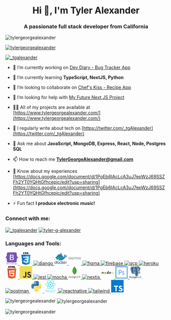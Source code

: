 <h1 align="center">Hi 👋, I'm Tyler Alexander</h1>
<h3 align="center">A passionate full stack developer from California</h3>

<p align="left"> <img src="https://komarev.com/ghpvc/?username=tylergeorgealexander&label=Profile%20views&color=0e75b6&style=flat" alt="tylergeorgealexander" /> </p>

<p align="left"> <a href="https://github.com/ryo-ma/github-profile-trophy"><img src="https://github-profile-trophy.vercel.app/?username=tylergeorgealexander" alt="tylergeorgealexander" /></a> </p>

<p align="left"> <a href="https://twitter.com/_tgalexander" target="blank"><img src="https://img.shields.io/twitter/follow/_tgalexander?logo=twitter&style=for-the-badge" alt="_tgalexander" /></a> </p>

- 🔭 I’m currently working on [Dev Diary - Bug Tracker App](https://github.com/TylerGeorgeAlexander/ta-bug-tracker-mern)

- 🌱 I’m currently learning **TypeScript, NextJS, Python**

- 👯 I’m looking to collaborate on [Chef's Kiss - Recipe App](https://github.com/TylerGeorgeAlexander/open-source-recipe)

- 🤝 I’m looking for help with [My Future Next JS Project](https://github.com/hoangvvo/nextjs-mongodb-app)

- 👨‍💻 All of my projects are available at [https://www.tylergeorgealexander.com/](https://www.tylergeorgealexander.com/)

- 📝 I regularly write about tech on [https://twitter.com/_tgAlexander](https://twitter.com/_tgAlexander)

- 💬 Ask me about **JavaScript, MongoDB, Express, React, Node, Postgres SQL**

- 📫 How to reach me **TylerGeorgeAlexander@gmail.com**

- 📄 Know about my experiences [https://docs.google.com/document/d/1PgEb6IAcLcA3uJ7epWzJ69SSZFh2YT0YQHtGfhcepjc/edit?usp=sharing](https://docs.google.com/document/d/1PgEb6IAcLcA3uJ7epWzJ69SSZFh2YT0YQHtGfhcepjc/edit?usp=sharing)

- ⚡ Fun fact **I produce electronic music!**

<h3 align="left">Connect with me:</h3>
<p align="left">
<a href="https://twitter.com/_tgalexander" target="blank"><img align="center" src="https://raw.githubusercontent.com/rahuldkjain/github-profile-readme-generator/master/src/images/icons/Social/twitter.svg" alt="_tgalexander" height="30" width="40" /></a>
<a href="https://linkedin.com/in/tyler-g-alexander" target="blank"><img align="center" src="https://raw.githubusercontent.com/rahuldkjain/github-profile-readme-generator/master/src/images/icons/Social/linked-in-alt.svg" alt="tyler-g-alexander" height="30" width="40" /></a>
</p>

<h3 align="left">Languages and Tools:</h3>
<p align="left"> <a href="https://getbootstrap.com" target="_blank" rel="noreferrer"> <img src="https://raw.githubusercontent.com/devicons/devicon/master/icons/bootstrap/bootstrap-plain-wordmark.svg" alt="bootstrap" width="40" height="40"/> </a> <a href="https://www.w3schools.com/css/" target="_blank" rel="noreferrer"> <img src="https://raw.githubusercontent.com/devicons/devicon/master/icons/css3/css3-original-wordmark.svg" alt="css3" width="40" height="40"/> </a> <a href="https://www.djangoproject.com/" target="_blank" rel="noreferrer"> <img src="https://cdn.worldvectorlogo.com/logos/django.svg" alt="django" width="40" height="40"/> </a> <a href="https://www.docker.com/" target="_blank" rel="noreferrer"> <img src="https://raw.githubusercontent.com/devicons/devicon/master/icons/docker/docker-original-wordmark.svg" alt="docker" width="40" height="40"/> </a> <a href="https://expressjs.com" target="_blank" rel="noreferrer"> <img src="https://raw.githubusercontent.com/devicons/devicon/master/icons/express/express-original-wordmark.svg" alt="express" width="40" height="40"/> </a> <a href="https://www.figma.com/" target="_blank" rel="noreferrer"> <img src="https://www.vectorlogo.zone/logos/figma/figma-icon.svg" alt="figma" width="40" height="40"/> </a> <a href="https://firebase.google.com/" target="_blank" rel="noreferrer"> <img src="https://www.vectorlogo.zone/logos/firebase/firebase-icon.svg" alt="firebase" width="40" height="40"/> </a> <a href="https://cloud.google.com" target="_blank" rel="noreferrer"> <img src="https://www.vectorlogo.zone/logos/google_cloud/google_cloud-icon.svg" alt="gcp" width="40" height="40"/> </a> <a href="https://heroku.com" target="_blank" rel="noreferrer"> <img src="https://www.vectorlogo.zone/logos/heroku/heroku-icon.svg" alt="heroku" width="40" height="40"/> </a> <a href="https://www.w3.org/html/" target="_blank" rel="noreferrer"> <img src="https://raw.githubusercontent.com/devicons/devicon/master/icons/html5/html5-original-wordmark.svg" alt="html5" width="40" height="40"/> </a> <a href="https://developer.mozilla.org/en-US/docs/Web/JavaScript" target="_blank" rel="noreferrer"> <img src="https://raw.githubusercontent.com/devicons/devicon/master/icons/javascript/javascript-original.svg" alt="javascript" width="40" height="40"/> </a> <a href="https://jestjs.io" target="_blank" rel="noreferrer"> <img src="https://www.vectorlogo.zone/logos/jestjsio/jestjsio-icon.svg" alt="jest" width="40" height="40"/> </a> <a href="https://mochajs.org" target="_blank" rel="noreferrer"> <img src="https://www.vectorlogo.zone/logos/mochajs/mochajs-icon.svg" alt="mocha" width="40" height="40"/> </a> <a href="https://www.mongodb.com/" target="_blank" rel="noreferrer"> <img src="https://raw.githubusercontent.com/devicons/devicon/master/icons/mongodb/mongodb-original-wordmark.svg" alt="mongodb" width="40" height="40"/> </a> <a href="https://nextjs.org/" target="_blank" rel="noreferrer"> <img src="https://cdn.worldvectorlogo.com/logos/nextjs-2.svg" alt="nextjs" width="40" height="40"/> </a> <a href="https://nodejs.org" target="_blank" rel="noreferrer"> <img src="https://raw.githubusercontent.com/devicons/devicon/master/icons/nodejs/nodejs-original-wordmark.svg" alt="nodejs" width="40" height="40"/> </a> <a href="https://www.photoshop.com/en" target="_blank" rel="noreferrer"> <img src="https://raw.githubusercontent.com/devicons/devicon/master/icons/photoshop/photoshop-line.svg" alt="photoshop" width="40" height="40"/> </a> <a href="https://www.postgresql.org" target="_blank" rel="noreferrer"> <img src="https://raw.githubusercontent.com/devicons/devicon/master/icons/postgresql/postgresql-original-wordmark.svg" alt="postgresql" width="40" height="40"/> </a> <a href="https://postman.com" target="_blank" rel="noreferrer"> <img src="https://www.vectorlogo.zone/logos/getpostman/getpostman-icon.svg" alt="postman" width="40" height="40"/> </a> <a href="https://www.python.org" target="_blank" rel="noreferrer"> <img src="https://raw.githubusercontent.com/devicons/devicon/master/icons/python/python-original.svg" alt="python" width="40" height="40"/> </a> <a href="https://reactjs.org/" target="_blank" rel="noreferrer"> <img src="https://raw.githubusercontent.com/devicons/devicon/master/icons/react/react-original-wordmark.svg" alt="react" width="40" height="40"/> </a> <a href="https://reactnative.dev/" target="_blank" rel="noreferrer"> <img src="https://reactnative.dev/img/header_logo.svg" alt="reactnative" width="40" height="40"/> </a> <a href="https://tailwindcss.com/" target="_blank" rel="noreferrer"> <img src="https://www.vectorlogo.zone/logos/tailwindcss/tailwindcss-icon.svg" alt="tailwind" width="40" height="40"/> </a> <a href="https://www.typescriptlang.org/" target="_blank" rel="noreferrer"> <img src="https://raw.githubusercontent.com/devicons/devicon/master/icons/typescript/typescript-original.svg" alt="typescript" width="40" height="40"/> </a> </p>

<p><img align="left" src="https://github-readme-stats.vercel.app/api/top-langs?username=tylergeorgealexander&show_icons=true&locale=en&layout=compact" alt="tylergeorgealexander" /></p>

<p>&nbsp;<img align="center" src="https://github-readme-stats.vercel.app/api?username=tylergeorgealexander&show_icons=true&locale=en" alt="tylergeorgealexander" /></p>

<p><img align="center" src="https://github-readme-streak-stats.herokuapp.com/?user=tylergeorgealexander&" alt="tylergeorgealexander" /></p>
